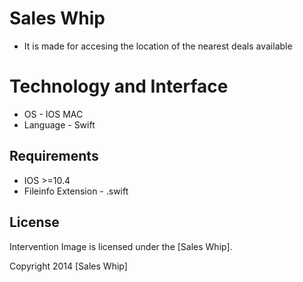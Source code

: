 # Sales Whip

* It is made for accesing the location of the nearest deals available 

# Technology and Interface

- OS - IOS MAC
- Language - Swift


## Requirements

- IOS >=10.4
- Fileinfo Extension - .swift


## License

Intervention Image is licensed under the [Sales Whip].

Copyright 2014 [Sales Whip]